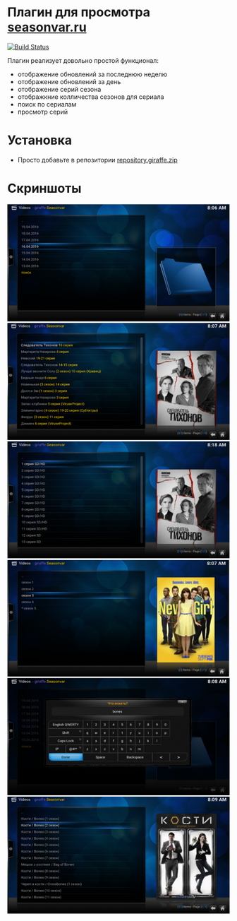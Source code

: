
# Плагин для просмотра [seasonvar.ru](http://seasonvar.ru)

[![Build Status](https://travis-ci.org/weirdgiraffe/plugin.video.giraffe.seasonvar.svg?branch=master)](https://travis-ci.org/weirdgiraffe/plugin.video.giraffe.seasonvar)

Плагин реализует довольно простой функционал:

- отображение обновлений за последнюю неделю
- отображение обновлений за день
- отображение серий сезона
- отображкние колличества сезонов для сериала
- поиск по сериалам
- просмотр серий

# Установка

- Просто добавьте в репозитории [repository.giraffe.zip](https://github.com/weirdgiraffe/kodi.addon.repo/raw/master/repository.giraffe.zip)

# Скриншоты

![](screenshots/main.png)
![](screenshots/day.png)
![](screenshots/episodes.png)
![](screenshots/season.png)
![](screenshots/search.png)
![](screenshots/search-results.png)

<!---
vim: ts=4:sw=4:tw=120:et 
-->
